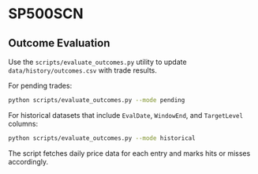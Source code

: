 # SP500SCN

## Outcome Evaluation

Use the `scripts/evaluate_outcomes.py` utility to update `data/history/outcomes.csv` with trade results.

For pending trades:

```bash
python scripts/evaluate_outcomes.py --mode pending
```

For historical datasets that include `EvalDate`, `WindowEnd`, and `TargetLevel` columns:

```bash
python scripts/evaluate_outcomes.py --mode historical
```

The script fetches daily price data for each entry and marks hits or misses accordingly.

